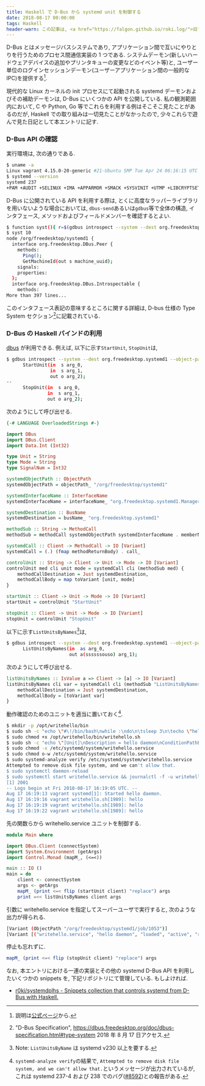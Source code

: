 ```yaml
---
title: Haskell で D-Bus から systemd unit を制御する
date: 2018-08-17 00:00:00
tags: Haskell
header-warn: この記事は, <a href="https://falgon.github.io/roki.log/">旧ブログ</a>から移植された記事です. よって, その内容として, <a href="https://falgon.github.io/roki.log/">旧ブログ</a>に依存した文脈が含まれている可能性があります. 予めご了承下さい.
---
```


D-Bus とはメッセージバスシステムであり, アプリケーション間で互いにやりとりを行うためのプロセス間通信実装の 1 つである.
システムデーモン(新しいハードウェアデバイスの追加やプリンタキューの変更などのイベント等)と,
ユーザー単位のログインセッションデーモン(ユーザーアプリケーション間の一般的なIPC)を提供する[^1].

現代的な Linux カーネルの init プロセスにて起動される systemd デーモンおよびその補助デーモンは,
D-Bus にいくつかの API を公開している. 
私の観測範囲内において, C や Python, Go 等でこれらを利用する例はそこそこ見たことがあるのだが, 
Haskell での取り組みは一切見たことがなかったので, 少々これらで遊んで見た日記として本エントリに記す.

### D-Bus API の確認

実行環境は, 次の通りである.

```sh
$ uname -a
Linux vagrant 4.15.0-20-generic #21-Ubuntu SMP Tue Apr 24 06:16:15 UTC 2018 x86_64 x86_64 x86_64 GNU/Linux
$ systemd --version
systemd 237
+PAM +AUDIT +SELINUX +IMA +APPARMOR +SMACK +SYSVINIT +UTMP +LIBCRYPTSETUP +GCRYPT +GNUTLS +ACL +XZ +LZ4 +SECCOMP +BLKID +ELFUTILS +KMOD -IDN2 +IDN -PCRE2 default-hierarchy=hybrid
```

D-Bus に公開されている API を利用する際は, 
とくに高度なラッパーライブラリを用いないような場合においては,
`dbus-send`あるいは`gdbus`等で全体の構造, 
インタフェース, メソッドおよびフィールドメンバーを確認するとよい.

```sh
$ function syst(){ r=$(gdbus introspect --system --dest org.freedesktop.systemd1 --object-path /org/freedesktop/systemd1); echo ${r} | head -n $1 && echo "More than" $(($(echo ${r} | wc -l) - $1)) "lines..."; }
$ syst 10
node /org/freedesktop/systemd1 {
  interface org.freedesktop.DBus.Peer {
    methods:
      Ping();
      GetMachineId(out s machine_uuid);
    signals:
    properties:
  };
  interface org.freedesktop.DBus.Introspectable {
    methods:
More than 397 lines...
```

このインタフェース表記の意味するところに関する詳細は,
D-bus 仕様の Type System セクション[^2]に記載されている.

### D-Bus の Haskell バインドの利用

[dbus](http://hackage.Haskell.org/package/dbus) が利用できる.
例えば, 以下に示す`StartUnit`, `StopUnit`は,

```sh
$ gdbus introspect --system --dest org.freedesktop.systemd1 --object-path /org/freedesktop/systemd1 | grep -e StartUnit -e StopUnit -w -A 2
      StartUnit(in  s arg_0,
                in  s arg_1,
                out o arg_2);
--
      StopUnit(in  s arg_0,
               in  s arg_1,
               out o arg_2);
```

次のようにして呼び出せる.

```Haskell
{-# LANGUAGE OverloadedStrings #-}

import DBus
import DBus.Client
import Data.Int (Int32)

type Unit = String
type Mode = String
type SignalNum = Int32

systemdObjectPath :: ObjectPath
systemdObjectPath = objectPath_ "/org/freedesktop/systemd1"

systemdInterfaceName :: InterfaceName
systemdInterfaceName = interfaceName_ "org.freedesktop.systemd1.Manager"

systemdDestination :: BusName
systemdDestination = busName_ "org.freedesktop.systemd1"

methodSub :: String -> MethodCall
methodSub = methodCall systemdObjectPath systemdInterfaceName . memberName_

systemdCall :: Client -> MethodCall -> IO [Variant]
systemdCall = (.) (fmap methodReturnBody) . call_

controlUnit :: String -> Client -> Unit -> Mode -> IO [Variant]
controlUnit med cli unit mode = systemdCall cli (methodSub med) {
    methodCallDestination = Just systemdDestination,
    methodCallBody = map toVariant [unit, mode]
}

startUnit :: Client -> Unit -> Mode -> IO [Variant]
startUnit = controlUnit "StartUnit"

stopUnit :: Client -> Unit -> Mode -> IO [Variant]
stopUnit = controlUnit "StopUnit"
```

以下に示す`ListUnitsByNames`[^3]は,

```sh
$ gdbus introspect --system --dest org.freedesktop.systemd1 --object-path /org/freedesktop/systemd1 | grep ListUnitsByNames -w -A 1
      ListUnitsByNames(in  as arg_0,
                       out a(ssssssouso) arg_1);
```

次のようにして呼び出せる.

```Haskell
listUnitsByNames :: IsValue a => Client -> [a] -> IO [Variant]
listUnitsByNames cli var = systemdCall cli (methodSub "ListUnitsByNames") {
    methodCallDestination = Just systemdDestination,
    methodCallBody = [toVariant var]
}
```

動作確認のためのユニットを適当に置いておく[^4].

```sh
$ mkdir -p /opt/writehello/bin
$ sudo sh -c "echo \"#\!/bin/bash\nwhile :\ndo\n\tsleep 3\n\techo \"hello\"\ndone\"" > writehello.sh
$ sudo chmod +x /opt/writehello/bin/writehello.sh
$ sudo sh -c "echo \"[Unit]\nDescription = hello daemon\nConditionPathExists = /opt/writehello/bin/writehello.sh\n\n[Service]\nExecStart = /opt/writehello/bin/writehello.sh\nRestart = always\nType = simple\n\n[Install]\nWantedBy = multi-user.target\"" > /etc/systemd/system/writehello.service
$ sudo chmod -x /etc/systemd/system/writehello.service
$ sudo chmod o-w /etc/systemd/system/writehello.service
$ sudo systemd-analyze verify /etc/systemd/system/writehello.service
Attempted to remove disk file system, and we can't allow that.
$ sudo systemctl daemon-reload
$ sudo systemctl start writehello.service && journalctl -f -u writehello.service & sleep 10 && sudo kill $! && sudo systemctl stop writehello.service
[1] 2001
-- Logs begin at Fri 2018-08-17 16:19:05 UTC. --
Aug 17 16:19:13 vagrant systemd[1]: Started hello daemon.
Aug 17 16:19:16 vagrant writehello.sh[1989]: hello
Aug 17 16:19:19 vagrant writehello.sh[1989]: hello
Aug 17 16:19:22 vagrant writehello.sh[1989]: hello
```
 
先の関数らから writehello.service ユニットを制御する.

```Haskell
module Main where

import DBus.Client (connectSystem)
import System.Environment (getArgs)
import Control.Monad (mapM_, (<=<))

main :: IO ()
main = do
    client <- connectSystem
    args <- getArgs
    mapM_ (print <=< flip (startUnit client) "replace") args
    print =<< listUnitsByNames client args
```

引数に writehello.service を指定してスーパーユーザで実行すると, 次のような出力が得られる.

```sh
[Variant (ObjectPath "/org/freedesktop/systemd1/job/1053")]
[Variant [("writehello.service", "hello daemon", "loaded", "active", "running", "", ObjectPath "/org/freedesktop/systemd1/unit/writehello_2eservice", 0, "", ObjectPath "/")]]
```

停止も忘れずに.

```Haskell
mapM_ (print <=< flip (stopUnit client) "replace") args 
```

なお, 本エントリにおける一連の実装とその他の 
systemd D-Bus API を利用したいくつかの snippets を, 下記リポジトリにて管理している. もしよければ.

* [r0ki/systemdplhs - Snippets collection that controls systemd from D-Bus with Haskell.](https://bitbucket.org/r0ki/systemdplhs/src/master/)

[^1]: 説明は[公式ページ](https://www.freedesktop.org/wiki/Software/dbus/#index1h1)から.
[^2]: "D-Bus Specification", <https://dbus.freedesktop.org/doc/dbus-specification.html#type-system> 2018 年 8 月 17 日アクセス.
[^3]: Note: `ListUnitsByName` は systemd v230 以上を要する.
[^4]: `systemd-analyze verify`の結果で, `Attempted to remove disk file system, and we can't allow that.`というメッセージが出力されているが, これは systemd 237-4 および 238 でのバグ([#8592](https://github.com/systemd/systemd/issues/8592))との報告がある.
